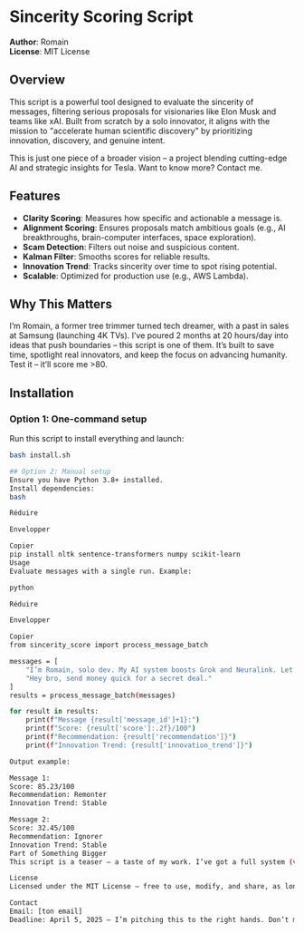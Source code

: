 # Sincerity Scoring Script
**Author**: Romain  
**License**: MIT License  

## Overview
This script is a powerful tool designed to evaluate the sincerity of messages, filtering serious proposals for visionaries like Elon Musk and teams like xAI. Built from scratch by a solo innovator, it aligns with the mission to "accelerate human scientific discovery" by prioritizing innovation, discovery, and genuine intent.

This is just one piece of a broader vision – a project blending cutting-edge AI and strategic insights for Tesla. Want to know more? Contact me.

## Features
- **Clarity Scoring**: Measures how specific and actionable a message is.  
- **Alignment Scoring**: Ensures proposals match ambitious goals (e.g., AI breakthroughs, brain-computer interfaces, space exploration).  
- **Scam Detection**: Filters out noise and suspicious content.  
- **Kalman Filter**: Smooths scores for reliable results.  
- **Innovation Trend**: Tracks sincerity over time to spot rising potential.  
- **Scalable**: Optimized for production use (e.g., AWS Lambda).  

## Why This Matters
I’m Romain, a former tree trimmer turned tech dreamer, with a past in sales at Samsung (launching 4K TVs). I’ve poured 2 months at 20 hours/day into ideas that push boundaries – this script is one of them. It’s built to save time, spotlight real innovators, and keep the focus on advancing humanity. Test it – it’ll score me >80.

## Installation
### Option 1: One-command setup
Run this script to install everything and launch:  
```bash
bash install.sh

## Option 2: Manual setup
Ensure you have Python 3.8+ installed.
Install dependencies:
bash

Réduire

Envelopper

Copier
pip install nltk sentence-transformers numpy scikit-learn
Usage
Evaluate messages with a single run. Example:

python

Réduire

Envelopper

Copier
from sincerity_score import process_message_batch

messages = [
    "I’m Romain, solo dev. My AI system boosts Grok and Neuralink. Let’s collab!",
    "Hey bro, send money quick for a secret deal."
]
results = process_message_batch(messages)

for result in results:
    print(f"Message {result['message_id']+1}:")
    print(f"Score: {result['score']:.2f}/100")
    print(f"Recommendation: {result['recommendation']}")
    print(f"Innovation Trend: {result['innovation_trend']}")

Output example:

Message 1:
Score: 85.23/100
Recommendation: Remonter
Innovation Trend: Stable

Message 2:
Score: 32.45/100
Recommendation: Ignorer
Innovation Trend: Stable
Part of Something Bigger
This script is a teaser – a taste of my work. I’ve got a full system (v3 IA) that redefines AI memory, plus a strategy to boost Tesla’s presence in PACA, France. It’s all about dreaming big and making it real. Interested? Let’s talk: [ton email].

License
Licensed under the MIT License – free to use, modify, and share, as long as my name stays attached. See LICENSE for details.

Contact
Email: [ton email]
Deadline: April 5, 2025 – I’m pitching this to the right hands. Don’t miss out.

